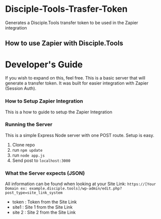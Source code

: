 # Disciple-Tools-Trasfer-Token
Generates a Disciple.Tools transfer token to be used in the Zapier integration

## How to use Zapier with Disciple.Tools


# Developer's Guide
If you wish to expand on this, feel free. This is a basic server that will generate a transfer token. It was 
built for easier integration with Zapier (Session Auth).

### How to Setup Zapier Integration
This is a how to guide to setup the Zapier Integration

### Running the Server
This is a simple Express Node server with one POST route. Setup is easy.
1. Clone repo
2. run `npm update`
3. run `node app.js`
4. Send post to `localhost:3000`

### What the Server expects (JSON)
All information can be found when looking at your Site Link: `https://[Your Domain ex: example.disciple.tools]/wp-admin/edit.php?post_type=site_link_system`
- token : Token from the Site Link
- site1 : Site 1 from the Site Link
- site 2 : Site 2 from the Site Link
